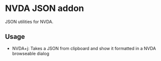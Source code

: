 # NVDA JSON addon

JSON utilities for NVDA.

## Usage

* NVDA+j: Takes a JSON from clipboard and show it formatted in a NVDA browseable dialog
